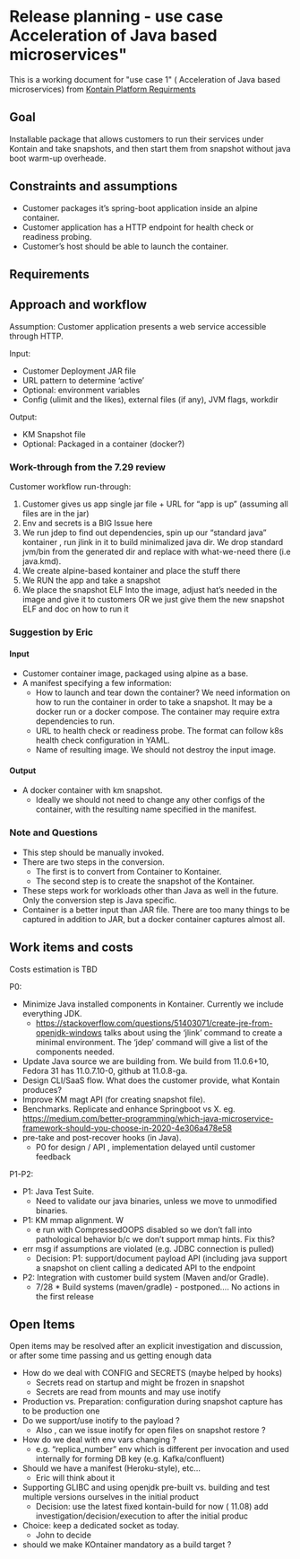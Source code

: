 # Release planning - use case  Acceleration of Java based microservices"

This is a working document for "use case 1" ( Acceleration of Java based microservices) from [Kontain Platform Requirments](https://docs.google.com/document/d/1LPeGZEuRdgeGx-fvsZ3Gs8ltYp6xOB7MCk10zFwtpsE/edit#)

## Goal

Installable package that allows customers to run their services under Kontain and take snapshots, and then start them from snapshot without java boot warm-up overheade.

## Constraints and assumptions

* Customer packages it’s spring-boot application inside an alpine container.
* Customer application has a HTTP endpoint for health check or readiness probing.
* Customer’s host should be able to launch the container.

## Requirements



## Approach and workflow

Assumption: Customer application presents a web service accessible through HTTP.

Input:

* Customer Deployment JAR file
* URL pattern to determine ‘active’
* Optional: environment variables
* Config (ulimit and the likes), external files (if any), JVM flags, workdir

Output:

* KM Snapshot file
* Optional: Packaged in a container (docker?)

### Work-through from the 7.29 review

Customer workflow run-through:

1. Customer gives us app single jar file + URL for “app is up” (assuming all files are in the jar)
1. Env and secrets is a BIG Issue here
1. We run jdep to find out dependencies, spin up our “standard java” kontainer , run jlink in it to build minimalized java  dir. We drop standard jvm/bin from the generated dir and replace with what-we-need there (i.e java.kmd).
1. We create alpine-based kontainer and place the stuff there
1. We RUN the app and take a snapshot
1. We place the snapshot ELF Into the image, adjust hat’s needed in the image and give it to customers OR we just give them the new snapshot ELF and doc on how to run it

### Suggestion by Eric

#### Input

* Customer container image, packaged using alpine as a base.
* A manifest specifying a few information:
  * How to launch and tear down the container? We need information on how to run the container in order to take a snapshot. It may be a docker run or a docker compose. The container may require extra dependencies to run.
  * URL to health check or readiness probe. The format can follow k8s health check configuration in YAML.
  * Name of resulting image. We should not destroy the input image.

#### Output

* A docker container with km snapshot.
  * Ideally we should not need to change any other configs of the container, with the resulting name specified in the manifest.

### Note and Questions

* This step should be manually invoked.
* There are two steps in the conversion.
  * The first is to convert from Container to Kontainer.
  * The second step is to create the snapshot of the Kontainer.
* These steps work for workloads other than Java as well in the future. Only the conversion step is Java specific.
* Container is a better input than JAR file. There are too many things to be captured in addition to JAR, but a docker container captures almost all.

## Work items and costs

Costs estimation is TBD

P0:
* Minimize Java installed components in Kontainer. Currently we include everything JDK.
  * https://stackoverflow.com/questions/51403071/create-jre-from-openjdk-windows talks about using the ‘jlink’ command to create a minimal environment. The ‘jdep’ command will give a list of the components needed.
* Update Java source we are building from. We build from 11.0.6+10, Fedora 31 has 11.0.7.10-0, github at 11.0.8-ga.
* Design CLI/SaaS flow. What does the customer provide, what Kontain produces?
* Improve KM magt API (for creating snapshot file).
* Benchmarks. Replicate and enhance Springboot vs X. eg. https://medium.com/better-programming/which-java-microservice-framework-should-you-choose-in-2020-4e306a478e58
* pre-take and post-recover hooks (in Java).
  * P0 for design / API , implementation delayed until customer feedback

P1-P2:
* P1: Java Test Suite.
  * Need to validate our java binaries, unless we move to unmodified binaries.
* P1: KM mmap alignment. W
  * e run with CompressedOOPS disabled so we don’t fall into pathological behavior b/c we don’t support mmap hints. Fix this?
* err msg if assumptions are violated (e.g. JDBC connection is pulled)
  * Decision: P1: support/document payload API (including java support a snapshot on client calling  a dedicated API to the endpoint
* P2: Integration with customer build system (Maven and/or Gradle).
  * 7/28 * Build systems (maven/gradle) - postponed…. No actions in the first release

## Open Items

Open items may be resolved after an explicit investigation and discussion, or after some time passing and us getting enough data

* How do we deal with CONFIG and SECRETS (maybe helped by hooks)
  * Secrets read on startup and might be frozen in snapshot
  * Secrets are read from mounts and may use inotify
* Production vs. Preparation: configuration during snapshot capture has to be production one
* Do we support/use inotify to the payload  ?
  * Also , can we issue inotify for open files on snapshot restore ?
* How do we deal with env vars changing  ?
  * e.g. “replica_number” env which is different per invocation and used internally for forming DB key (e.g. Kafka/confluent)
* Should we have a manifest (Heroku-style), etc…
  * Eric will think about it
* Supporting GLIBC and using openjdk pre-built vs. building and test multiple versions ourselves  in the initial product
  * Decision: use the latest fixed kontain-build for now ( 11.08) add investigation/decision/execution to after the initial produc
* Choice: keep a dedicated socket as today.
  * John to decide
* should we make KOntainer mandatory as a build target ?




